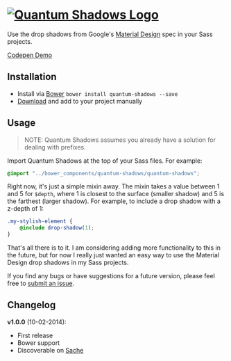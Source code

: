 [![Quantum Shadows Logo](https://dl.dropboxusercontent.com/u/3106750/github/quantum-shadows-logo.png)](https://github.com/nickpfisterer/quantum-shadows/releases/latest)
==============

Use the drop shadows from Google's [Material Design](http://www.google.com/design/spec/) spec in your Sass projects.

[Codepen Demo](http://codepen.io/nkpfstr/pen/gnJhA)

## Installation
* Install via [Bower](http://bower.io) ```bower install quantum-shadows --save```
* [Download](https://github.com/nkpfstr/quantum-shadows) and add to your project manually

## Usage
> NOTE: Quantum Shadows assumes you already have a solution for dealing with prefixes.

Import Quantum Shadows at the top of your Sass files. For example:

```scss
@import "../bower_components/quantum-shadows/quantum-shadows";
```

Right now, it's just a simple mixin away. The mixin takes a value between 1 and 5 for ```$depth```, where 1 is closest to the surface (smaller shadow) and 5 is the farthest (larger shadow). For example, to include a drop shadow with a z-depth of 1:

```scss
.my-stylish-element {
    @include drop-shadow(1);
}
```

That's all there is to it. I am considering adding more functionality to this in the future, but for now I really just wanted an easy way to use the Material Design drop shadows in my Sass projects.

If you find any bugs or have suggestions for a future version, please feel free to [submit an issue](https://github.com/nkpfstr/quantum-shadows/issues).

## Changelog
**v1.0.0** (10-02-2014):
* First release
* Bower support
* Discoverable on [Sache](http://sache.in)
